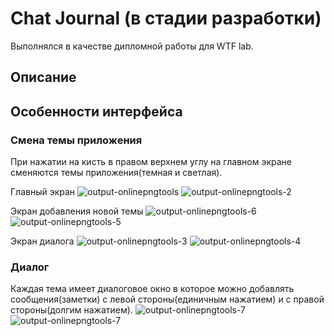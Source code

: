 # Chat Journal (в стадии разработки)
Выполнялся в качестве дипломной работы для WTF lab.


## Описание

## Особенности интерфейса
### Смена темы приложения
При нажатии на кисть в правом верхнем углу на главном экране сменяются темы приложения(темная и светлая).

Главный экран
![output-onlinepngtools](https://user-images.githubusercontent.com/99369245/163624242-41f9af9a-3b03-4fba-bc1c-9f34417b82de.png)
![output-onlinepngtools-2](https://user-images.githubusercontent.com/99369245/163624245-ce391879-5bf6-4454-9c04-597a933408d5.png)


Экран добавления новой темы
![output-onlinepngtools-6](https://user-images.githubusercontent.com/99369245/163624263-b3bc6ef7-21a6-4fff-bae4-432ec0d44bd4.png)
![output-onlinepngtools-5](https://user-images.githubusercontent.com/99369245/163624265-33235e0f-53f6-45e0-986c-009c267c4d3b.png)


Экран диалога
![output-onlinepngtools-3](https://user-images.githubusercontent.com/99369245/163624283-91d0bf53-896c-4074-9d28-1f150c6b9ea2.png)
![output-onlinepngtools-4](https://user-images.githubusercontent.com/99369245/163624286-f0ce9f9b-4ff3-4f98-a47a-ac8f99ce614b.png)


### Диалог
Каждая тема имеет диалоговое окно в которое можно добавлять сообщения(заметки) с левой стороны(единичным нажатием) и с правой стороны(долгим нажатием).
![output-onlinepngtools-7](https://user-images.githubusercontent.com/99369245/163624634-8b4bcd25-1b2b-4e15-a4ad-56896adcd7d2.png)
![output-onlinepngtools-7](https://user-images.githubusercontent.com/99369245/163624634-8b4bcd25-1b2b-4e15-a4ad-56896adcd7d2.png)

